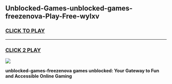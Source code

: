 
## Unblocked-Games-unblocked-games-freezenova-Play-Free-wylxv
<h3>
<a href="https://premium76.site?title=unblocked-games-freezenova&ref=20M">CLICK TO PLAY</a></h3>
<hr>

<h3>
<a href="https://premium76.site?title=unblocked-games-freezenova&ref=20M">CLICK 2 PLAY</a>
  
</h3>

<a href="https://premium76.site?title=unblocked-games-freezenova&ref=19M"><img src="https://clearcache.store/games.png"></a>


**unblocked-games-freezenova games unblocked: Your Gateway to Fun and Accessible Online Gaming**
